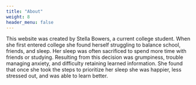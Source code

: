 ```yaml
---
title: "About"
weight: 8
header_menu: false
---
```


This website was created by Stella Bowers, a current college student. When she first entered college she found herself struggling to balance school, friends, and sleep. Her sleep was often sacrificed to spend more time with friends or studying. Resulting from this decision was grumpiness, trouble managing anxiety, and difficulty retaining learned information. She found that once she took the steps to prioritize her sleep she was happier, less stressed out, and was able to learn better. 
